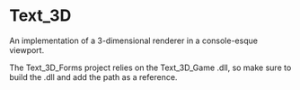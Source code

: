 # Text_3D
An implementation of a 3-dimensional renderer in a console-esque viewport.

The Text_3D_Forms project relies on the Text_3D_Game .dll, so make sure to build the .dll and add the path as a reference.

